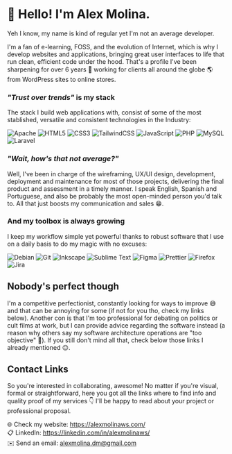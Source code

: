 # :wave: Hello! I'm Alex Molina.

Yeh I know, my name is kind of regular yet I'm not an average developer.

I'm a fan of e-learning, FOSS, and the evolution of Internet, which is why I develop websites and applications, bringing great user interfaces to life that run clean, efficient code under the hood. That's a profile I've been sharpening for over 6 years :muscle: working for clients all around the globe :earth_americas: from WordPress sites to online stores. 

### _"Trust over trends"_ is my stack

The stack I build web applications with, consist of some of the most stablished, versatile and consistent technologies in the Industry:  

![Apache](https://img.shields.io/badge/apache-%23D42029.svg?style=for-the-badge&logo=apache&logoColor=white) ![HTML5](https://img.shields.io/badge/html5-%23E34F26.svg?style=for-the-badge&logo=html5&logoColor=white) ![CSS3](https://img.shields.io/badge/css3-%231572B6.svg?style=for-the-badge&logo=css3&logoColor=white) ![TailwindCSS](https://img.shields.io/badge/tailwindcss-%2338B2AC.svg?style=for-the-badge&logo=tailwind-css&logoColor=white) ![JavaScript](https://img.shields.io/badge/javascript-%23323330.svg?style=for-the-badge&logo=javascript&logoColor=%23F7DF1E) ![PHP](https://img.shields.io/badge/php-%23777BB4.svg?style=for-the-badge&logo=php&logoColor=white) ![MySQL](https://img.shields.io/badge/mysql-4479A1.svg?style=for-the-badge&logo=mysql&logoColor=white) ![Laravel](https://img.shields.io/badge/laravel-%23FF2D20.svg?style=for-the-badge&logo=laravel&logoColor=white)   

### _"Wait, how's that not average?"_

Well, I've been in charge of the wireframing, UX/UI design, development, deployment and maintenance for most of those projects, delivering the final product and assessment in a timely manner. I speak English, Spanish and Portuguese, and also be probably the most open-minded person you'd talk to. All that just boosts my communication and sales :grin:.


### And my toolbox is always growing

I keep my workflow simple yet powerful thanks to robust software that I use on a daily basis to do my magic with no excuses:  

![Debian](https://img.shields.io/badge/Debian-D70A53?style=for-the-badge&logo=debian&logoColor=white) ![Git](https://img.shields.io/badge/git-%23F05033.svg?style=for-the-badge&logo=git&logoColor=white) ![Inkscape](https://img.shields.io/badge/Inkscape-e0e0e0?style=for-the-badge&logo=inkscape&logoColor=080A13) ![Sublime Text](https://img.shields.io/badge/sublime_text-%23575757.svg?style=for-the-badge&logo=sublime-text&logoColor=important) ![Figma](https://img.shields.io/badge/figma-%23F24E1E.svg?style=for-the-badge&logo=figma&logoColor=white) ![Prettier](https://img.shields.io/badge/prettier-%23F7B93E.svg?style=for-the-badge&logo=prettier&logoColor=black) ![Firefox](https://img.shields.io/badge/Firefox-FF7139?style=for-the-badge&logo=Firefox-Browser&logoColor=white) ![Jira](https://img.shields.io/badge/jira-%230A0FFF.svg?style=for-the-badge&logo=jira&logoColor=white)   

## Nobody's perfect though

I'm a competitive perfectionist, constantly looking for ways to improve :sweat_smile: and that can be annoying for some (if not for you tho, check my links below). Another con is that I'm too professional for debating on politics or cult films at work, but I can provide advice regarding the software instead (a reason why others say my software architecture operations are "too objective" :pencil:). If you still don't mind all that, check below those links I already mentioned :wink:.

## Contact Links

So you're interested in collaborating, awesome! No matter if you're visual, formal or straightforward, here you got all the links where to find info and quality proof of my services :point_down: I'll be happy to read about your project or professional proposal. 

:globe_with_meridians: Check my website: https://alexmolinaws.com/  
:clipboard: LinkedIn: https://linkedin.com/in/alexmolinaws/   
:envelope: Send an email: alexmolina.dm@gmail.com
